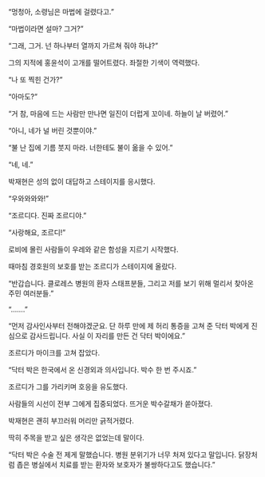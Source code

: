 “멍청아, 소령님은 마법에 걸렸다고.”

“마법이라면 설마? 그거?”

“그래, 그거. 넌 하나부터 열까지 가르쳐 줘야 하냐?”

그의 지적에 홍윤석이 고개를 떨어트렸다. 좌절한 기색이 역력했다.

“나 또 찍힌 건가?”

“아마도?”

“거 참, 마음에 드는 사람만 만나면 일진이 더럽게 꼬이네. 하늘이 날 버렸어.”

“아니, 네가 널 버린 것뿐이야.”

“불 난 집에 기름 붓지 마라. 너한테도 불이 옮을 수 있어.”

“네, 네.”

박재현은 성의 없이 대답하고 스테이지를 응시했다.

“우와와와와!”

“조르디다. 진짜 조르디야.”

“사랑해요, 조르디!”

로비에 몰린 사람들이 우레와 같은 함성을 지르기 시작했다.

때마침 경호원의 보호를 받는 조르디가 스테이지에 올랐다.

“반갑습니다. 클로레스 병원의 환자 스태프분들, 그리고 저를 보기 위해 멀리서 찾아온 주민 여러분들.”

“…….”

“먼저 감사인사부터 전해야겠군요. 단 하루 만에 제 허리 통증을 고쳐 준 닥터 박에게 진심으로 감사드립니다. 사실 이 자리를 만든 건 닥터 박이에요.”

조르디가 마이크를 고쳐 잡았다.

“닥터 박은 한국에서 온 신경외과 의사입니다. 박수 한 번 주시죠.”

조르디가 그를 가리키며 호응을 유도했다.

사람들의 시선이 전부 그에게 집중되었다. 뜨거운 박수갈채가 쏟아졌다.

박재현은 괜히 부끄러워 머리만 긁적거렸다.

딱히 주목을 받고 싶은 생각은 없었는데 말이다.

“닥터 박은 수술 전 제게 말했습니다. 병원 분위기가 너무 처져 있다고 말입니다. 닭장처럼 좁은 병실에서 치료를 받는 환자와 보호자가 불쌍하다고도 했습니다.”